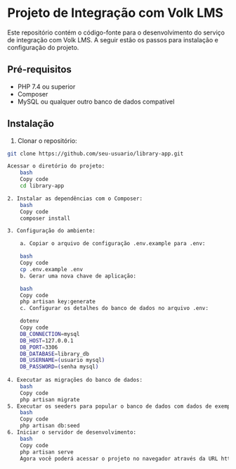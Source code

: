 # Projeto de Integração com Volk LMS

Este repositório contém o código-fonte para o desenvolvimento do serviço de integração com Volk LMS. A seguir estão os passos para instalação e configuração do projeto.

## Pré-requisitos
- PHP 7.4 ou superior
- Composer
- MySQL ou qualquer outro banco de dados compatível

## Instalação

1. Clonar o repositório:

```bash
git clone https://github.com/seu-usuario/library-app.git

Acessar o diretório do projeto:
    bash
    Copy code
    cd library-app

2. Instalar as dependências com o Composer:
    bash
    Copy code
    composer install

3. Configuração do ambiente:

    a. Copiar o arquivo de configuração .env.example para .env:

    bash
    Copy code
    cp .env.example .env
    b. Gerar uma nova chave de aplicação:

    bash
    Copy code
    php artisan key:generate
    c. Configurar os detalhes do banco de dados no arquivo .env:

    dotenv
    Copy code
    DB_CONNECTION=mysql
    DB_HOST=127.0.0.1
    DB_PORT=3306
    DB_DATABASE=library_db
    DB_USERNAME=(usuario mysql)
    DB_PASSWORD=(senha mysql)
    
4. Executar as migrações do banco de dados:
    bash
    Copy code
    php artisan migrate
5. Executar os seeders para popular o banco de dados com dados de exemplo:
    bash
    Copy code
    php artisan db:seed
6. Iniciar o servidor de desenvolvimento:
    bash
    Copy code
    php artisan serve
    Agora você poderá acessar o projeto no navegador através da URL http://localhost:8000.


